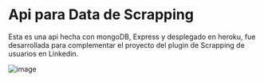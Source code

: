 # Api para Data de Scrapping

Esta es una api hecha con mongoDB, Express y desplegado en heroku,
fue desarrollada para complementar el proyecto del plugin de Scrapping de usuarios en Linkedin.

![image](https://user-images.githubusercontent.com/61990302/184463444-e5130122-5b4b-4334-badc-0385e260d545.png)
